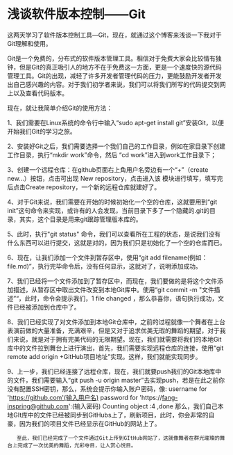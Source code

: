 #	浅谈软件版本控制——Git
这两天学习了软件版本控制工具—Git，现在，就通过这个博客来浅谈一下我对于Git理解和使用。

   Git是一个免费的，分布式的软件版本管理工具。相信对于免费大家会比较情有独钟，但是Git的真正吸引人的地方不在于免费这一方面，更是一个速度快的源代码管理工具。Git的出现，减轻了许多开发者管理代码的压力，更能鼓励开发者开发出自己感兴趣的内容。对于我们初学者来说，我们可以将我们所写的代码提交到网上以及查看代码版本。

   现在，就让我简单介绍Git的使用方法：

   1、我们需要在Linux系统的命令行中输入“sudo apt-get install git”安装Git，以便开始我们Git的学习之旅。

   2、安装好Git之后，我们需要选择一个我们自己的工作目录，例如在家目录下创建工作目录，执行“mkdir work”命令，然后 “cd work”进入到work工作目录下；

   3、创建一个远程仓库：在github页面右上角用户名旁边有一个“+”（create new...）按钮，点击可出现 New repository，点击进入该 模块进行填写，填写完后点击Create repository，一个新的远程仓库就建好了。

   4、对于Git来说，我们需要在开始的时候初始化一个空的仓库，这就要用到“git init”这句命令来实现，或许有的人会发现，当前目录下多了一个隐藏的.git的目录，其实，这个目录是用来git跟踪管理版本库的。

   5、此时，执行"git status" 命令，我们可以查看所在工程的状态，是说我们没有什么东西可以进行提交，这就是对的，因为我们只是初始化了一个空的仓库而已。

   6、现在，让我们添加一个文件到暂存区中，使用“git add filename(例如：file.md)”，执行完毕命令后，没有任何显示，这就对了，说明添加成功。

   7、我们已经将一个文件添加到了暂存区中，而现在，我们要做的是将这个文件添加描述，从暂存区中取出文件改变到本地Git库中。使用“git commit -m "文件描述”“，此时，命令会提示我们，1 file changed ，那么恭喜你，语句执行成功，文件已经被添加到仓库中了。

   8、我们已经实现了对文件添加到本地Git仓库中，之前的过程就像一个舞者在上台表演前做的大量准备，充满艰辛，但是又对于追求优美无瑕的舞蹈的期望，对于我们来说，就是对于拥有完美代码的无限期望。现在，我们就需要将我们的本地Git库中的文件拉到舞台上进行演出，首先，我们需要实现远程仓库的连接，使用“git remote add origin +GitHub项目地址”实现。这样，我们就能实现同步。

   9、上一步，我们已经连接了远程仓库，现在，我们就要push我们的Git本地库中的文件，我们需要输入“git push -u origin master”去实现push，若是在此之前你没有配置SSH密钥，那么，系统会提示你输入账户密码，像:
                    username for 'https://github.com'(输入用户名)                        password for 'https://fang-inspring@github.com':(输入密码)
                    Counting object :4 ,done
                    那么，我们自己本地GIt库中的文件已经被同步到GitHubs上了，刷新项目，此时，你会非常的自豪，因为我们的项目文件已经显示在GitHub的网站上了。

       至此，我们已经完成了一个文件通过Git上传到GItHub网站了，这就像舞者在群光璀璨的舞台上完成了一次优美的舞蹈，光彩夺目，让人赏心悦目。
